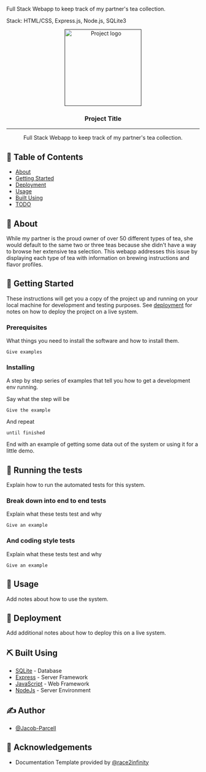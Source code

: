 Full Stack Webapp to keep track of my partner's tea collection. 

Stack: HTML/CSS, Express.js, Node.js, SQLite3

<p align="center">
  <a href="" rel="noopener">
 <img width=200px height=200px src="https://i.imgur.com/6wj0hh6.jpg" alt="Project logo"></a>
</p>

<h3 align="center">Project Title</h3>

---

<p align="center"> Full Stack Webapp to keep track of my partner's tea collection. 
    <br> 
</p>

## 📝 Table of Contents
- [About](#about)
- [Getting Started](#getting_started)
- [Deployment](#deployment)
- [Usage](#usage)
- [Built Using](#built_using)
- [TODO](../TODO.md)

## 🧐 About <a name = "about"></a>
While my partner is the proud owner of over 50 different types of tea, she would default to the same two or three teas because she didn't have a way to browse her extensive tea selection. This webapp addresses this issue by displaying each type of tea with information on brewing instructions and flavor profiles. 

## 🏁 Getting Started <a name = "getting_started"></a>
These instructions will get you a copy of the project up and running on your local machine for development and testing purposes. See [deployment](#deployment) for notes on how to deploy the project on a live system.

### Prerequisites
What things you need to install the software and how to install them.

```
Give examples
```

### Installing
A step by step series of examples that tell you how to get a development env running.

Say what the step will be

```
Give the example
```

And repeat

```
until finished
```

End with an example of getting some data out of the system or using it for a little demo.

## 🔧 Running the tests <a name = "tests"></a>
Explain how to run the automated tests for this system.

### Break down into end to end tests
Explain what these tests test and why

```
Give an example
```

### And coding style tests
Explain what these tests test and why

```
Give an example
```

## 🎈 Usage <a name="usage"></a>
Add notes about how to use the system.

## 🚀 Deployment <a name = "deployment"></a>
Add additional notes about how to deploy this on a live system.

## ⛏️ Built Using <a name = "built_using"></a>
- [SQLite](https://sqlite.org/) - Database
- [Express](https://expressjs.com/) - Server Framework
- [JavaScript](https://www.javascript.com/) - Web Framework
- [NodeJs](https://nodejs.org/en/) - Server Environment

## ✍️ Author <a name = "authors"></a>
- [@Jacob-Parcell](https://github.com/Jacob-Parcell)

## 🎉 Acknowledgements <a name = "acknowledgement"></a>
- Documentation Template provided by [@race2infinity](https://github.com/race2infinity)
